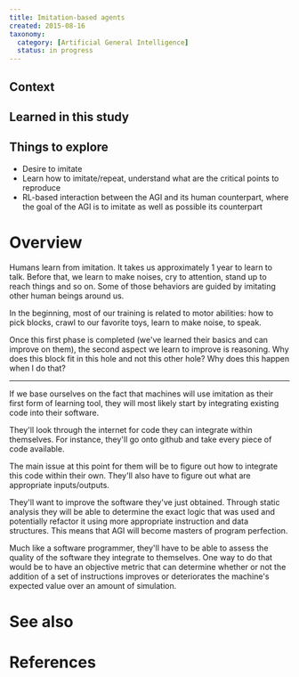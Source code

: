 ```yaml
---
title: Imitation-based agents
created: 2015-08-16
taxonomy:
  category: [Artificial General Intelligence]
  status: in progress
---
```


## Context

## Learned in this study

## Things to explore

* Desire to imitate
* Learn how to imitate/repeat, understand what are the critical points to reproduce
* RL-based interaction between the AGI and its human counterpart, where the goal of the AGI is to imitate as well as possible its counterpart

# Overview

Humans learn from imitation. It takes us approximately 1 year to learn to talk. Before that, we learn to make noises, cry to attention, stand up to reach things and so on. Some of those behaviors are guided by imitating other human beings around us.

In the beginning, most of our training is related to motor abilities: how to pick blocks, crawl to our favorite toys, learn to make noise, to speak.

Once this first phase is completed (we've learned their basics and can improve on them), the second aspect we learn to improve is reasoning. Why does this block fit in this hole and not this other hole? Why does this happen when I do that?

-----

If we base ourselves on the fact that machines will use imitation as their first form of learning tool, they will most likely start by integrating existing code into their software.

They'll look through the internet for code they can integrate within themselves. For instance, they'll go onto github and take every piece of code available.

The main issue at this point for them will be to figure out how to integrate this code within their own. They'll also have to figure out what are appropriate inputs/outputs.

They'll want to improve the software they've just obtained. Through static analysis they will be able to determine the exact logic that was used and potentially refactor it using more appropriate instruction and data structures. This means that AGI will become masters of program perfection.

Much like a software programmer, they'll have to be able to assess the quality of the software they integrate to themselves. One way to do that would be to have an objective metric that can determine whether or not the addition of a set of instructions improves or deteriorates the machine's expected value over an amount of simulation.

# See also

# References
